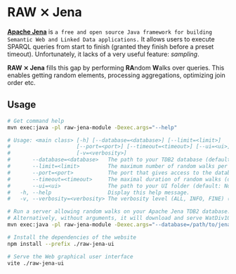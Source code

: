 # RAW ⨯ Jena

[**Apache Jena**](https://jena.apache.org/) is `a free and open source
Java framework for building Semantic Web and Linked Data
applications.` It allows users to execute SPARQL queries from start to
finish (granted they finish before a preset timeout). Unfortunately,
it lacks of a very useful feature: *sampling*. 

**RAW ⨯ Jena** fills this gap by performing **RA**ndom **W**alks over
queries. This enables getting random elements, processing
aggregations, optimizing join order etc.


## Usage

```bash 
# Get command help
mvn exec:java -pl raw-jena-module -Dexec.args="--help"

# Usage: <main class> [-h] [--database=<database>] [--limit=<limit>]
#                     [--port=<port>] [--timeout=<timeout>] [--ui=<ui>]
#                     [-v=<verbosity>]
#       --database=<database>   The path to your TDB2 database (default: downloads Watdiv10M).
#       --limit=<limit>         The maximum number of random walks per query (default: 10K).
#       --port=<port>           The port that gives access to the database (default: 3330).
#       --timeout=<timeout>     The maximal duration of random walks (default: 60K ms).
#       --ui=<ui>               The path to your UI folder (default: None).
#   -h, --help                  Display this help message.
#   -v, --verbosity=<verbosity> The verbosity level (ALL, INFO, FINE) (default: None).
```

```bash
# Run a server allowing random walks on your Apache Jena TDB2 database.
# Alternatively, without arguments, it will download and serve WatDiv10M.
mvn exec:java -pl raw-jena-module -Dexec.args="--database=/path/to/jena/tdb2/database"
```

```bash
# Install the dependencies of the website
npm install --prefix ./raw-jena-ui

# Serve the Web graphical user interface
vite ./raw-jena-ui
```
